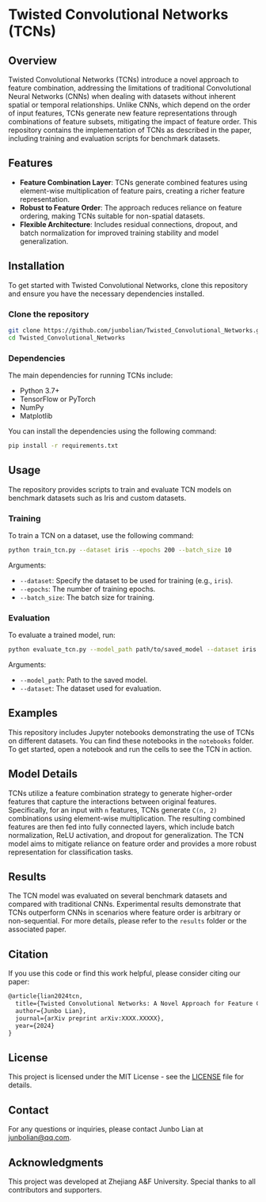# Twisted Convolutional Networks (TCNs)

## Overview
Twisted Convolutional Networks (TCNs) introduce a novel approach to feature combination, addressing the limitations of traditional Convolutional Neural Networks (CNNs) when dealing with datasets without inherent spatial or temporal relationships. Unlike CNNs, which depend on the order of input features, TCNs generate new feature representations through combinations of feature subsets, mitigating the impact of feature order. This repository contains the implementation of TCNs as described in the paper, including training and evaluation scripts for benchmark datasets.

## Features
- **Feature Combination Layer**: TCNs generate combined features using element-wise multiplication of feature pairs, creating a richer feature representation.
- **Robust to Feature Order**: The approach reduces reliance on feature ordering, making TCNs suitable for non-spatial datasets.
- **Flexible Architecture**: Includes residual connections, dropout, and batch normalization for improved training stability and model generalization.

## Installation
To get started with Twisted Convolutional Networks, clone this repository and ensure you have the necessary dependencies installed.

### Clone the repository
```bash
git clone https://github.com/junbolian/Twisted_Convolutional_Networks.git
cd Twisted_Convolutional_Networks
```

### Dependencies
The main dependencies for running TCNs include:
- Python 3.7+
- TensorFlow or PyTorch
- NumPy
- Matplotlib

You can install the dependencies using the following command:
```bash
pip install -r requirements.txt
```

## Usage
The repository provides scripts to train and evaluate TCN models on benchmark datasets such as Iris and custom datasets.

### Training
To train a TCN on a dataset, use the following command:
```bash
python train_tcn.py --dataset iris --epochs 200 --batch_size 10
```
Arguments:
- `--dataset`: Specify the dataset to be used for training (e.g., `iris`).
- `--epochs`: The number of training epochs.
- `--batch_size`: The batch size for training.

### Evaluation
To evaluate a trained model, run:
```bash
python evaluate_tcn.py --model_path path/to/saved_model --dataset iris
```
Arguments:
- `--model_path`: Path to the saved model.
- `--dataset`: The dataset used for evaluation.

## Examples
This repository includes Jupyter notebooks demonstrating the use of TCNs on different datasets. You can find these notebooks in the `notebooks` folder. To get started, open a notebook and run the cells to see the TCN in action.

## Model Details
TCNs utilize a feature combination strategy to generate higher-order features that capture the interactions between original features. Specifically, for an input with `n` features, TCNs generate `C(n, 2)` combinations using element-wise multiplication. The resulting combined features are then fed into fully connected layers, which include batch normalization, ReLU activation, and dropout for generalization. The TCN model aims to mitigate reliance on feature order and provides a more robust representation for classification tasks.

## Results
The TCN model was evaluated on several benchmark datasets and compared with traditional CNNs. Experimental results demonstrate that TCNs outperform CNNs in scenarios where feature order is arbitrary or non-sequential. For more details, please refer to the `results` folder or the associated paper.

## Citation
If you use this code or find this work helpful, please consider citing our paper:
```latex
@article{lian2024tcn,
  title={Twisted Convolutional Networks: A Novel Approach for Feature Combination in Machine Learning},
  author={Junbo Lian},
  journal={arXiv preprint arXiv:XXXX.XXXXX},
  year={2024}
}
```

## License
This project is licensed under the MIT License - see the [LICENSE](LICENSE) file for details.

## Contact
For any questions or inquiries, please contact Junbo Lian at [junbolian@qq.com](mailto:junbolian@qq.com).

## Acknowledgments
This project was developed at Zhejiang A&F University. Special thanks to all contributors and supporters.

